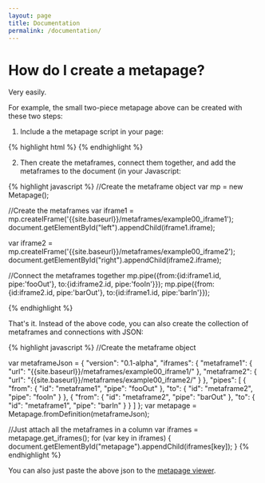```yaml
---
layout: page
title: Documentation
permalink: /documentation/
---
```


# How do I create a metapage?

Very easily.

For example, the small two-piece metapage above can be created with these two steps:

1) Include a the metapage script in your page:

{% highlight html %}
	<script src="https://pages.git.com{{site.baseurl}}{{site.data.urls.metapage_library_path}}"></script>
{% endhighlight %}

2) Then create the metaframes, connect them together, and add the metaframes to the document (in your Javascript:

{% highlight javascript %}
  //Create the metaframe object
  var mp = new Metapage();

  //Create the metaframes
  var iframe1 = mp.createIFrame('{{site.baseurl}}/metaframes/example00_iframe1');
  document.getElementById("left").appendChild(iframe1.iframe);

  var iframe2 = mp.createIFrame('{{site.baseurl}}/metaframes/example00_iframe2');
  document.getElementById("right").appendChild(iframe2.iframe);

  //Connect the metaframes together
  mp.pipe({from:{id:iframe1.id, pipe:'fooOut'}, to:{id:iframe2.id, pipe:'fooIn'}});
  mp.pipe({from:{id:iframe2.id, pipe:'barOut'}, to:{id:iframe1.id, pipe:'barIn'}});

{% endhighlight %}

That's it. Instead of the above code, you can also create the collection of metaframes and connections with JSON:

{% highlight javascript %}
  //Create the metaframe object

  var metaframeJson = {
    "version": "0.1-alpha",
    "iframes": {
      "metaframe1": {
        "url": "{{site.baseurl}}/metaframes/example00_iframe1/"
      },
      "metaframe2": {
        "url": "{{site.baseurl}}/metaframes/example00_iframe2/"
      }
    },
    "pipes": [
      {
        "from": {
          "id": "metaframe1",
          "pipe": "fooOut"
        },
        "to": {
          "id": "metaframe2",
          "pipe": "fooIn"
        }
      },
      {
        "from": {
          "id": "metaframe2",
          "pipe": "barOut"
        },
        "to": {
          "id": "metaframe1",
          "pipe": "barIn"
        }
      }
    ]
  };
  var metapage = Metapage.fromDefinition(metaframeJson);

  //Just attach all the metaframes in a column
  var iframes = metapage.get_iframes();
  for (var key in iframes) {
    document.getElementById("metapage").appendChild(iframes[key]);
  }
{% endhighlight %}

You can also just paste the above json to the [metapage viewer]({{site.baseurl}}/tools/metapageview).
